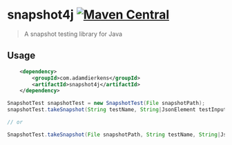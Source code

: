 # snapshot4j [![Maven Central](https://maven-badges.herokuapp.com/maven-central/com.adamdierkens/snapshot4j/badge.svg)](https://maven-badges.herokuapp.com/maven-central/com.adamdierkens/snapshot4j)

> A snapshot testing library for Java


## Usage

``` xml
    <dependency>
        <groupId>com.adamdierkens</groupId>
        <artifactId>snapshot4j</artifactId>
    </dependency>
```


```java
SnapshotTest snapshotTest = new SnapshotTest(File snapshotPath);
snapshotTest.takeSnapshot(String testName, String|JsonElement testInput); // throws SnapshotTestException

// or

SnapshotTest.takeSnapshot(File snapshotPath, String testName, String|JsonElement testInput); // throws SnapshotTestException

```

